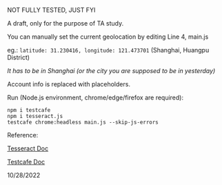 NOT FULLY TESTED, JUST FYI

A draft, only for the purpose of TA study.

You can manually set the current geolocation by editing Line 4, main.js

eg.: `latitude: 31.230416, longitude: 121.473701` (Shanghai, Huangpu District)

*It has to be in Shanghai (or the city you are supposed to be in yesterday)*

Account info is replaced with placeholders.

Run (Node.js environment, chrome/edge/firefox are required):
```
npm i testcafe
npm i tesseract.js
testcafe chrome:headless main.js --skip-js-errors
```

Reference:

[Tesseract Doc](https://github.com/naptha/tesseract.js/blob/master/docs/api.md)

[Testcafe Doc](https://testcafe.io/documentation/402632/api)

10/28/2022
